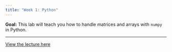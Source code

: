 ```yaml
---
title: "Week 1: Python"
---
```


**Goal:** This lab will teach you how to handle matrices and arrays with `numpy` in Python.

<hr/>

[View the lecture here](/files/python_week1.pdf)